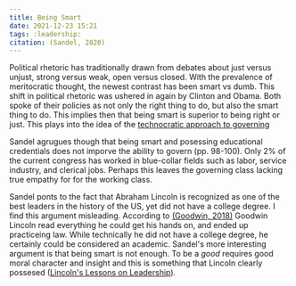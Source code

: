 ```yaml
---
title: Being Smart
date: 2021-12-23 15:21
tags: :leadership:
citation: (Sandel, 2020)
---
```


Political rhetoric has traditionally drawn from debates about just versus unjust, strong versus weak, open versus closed. With the prevalence of meritocratic thought, the newest contrast has been smart vs dumb. This shift in political rhetoric was ushered in again by Clinton and Obama. Both spoke of their policies as not only the right thing to do, but also the smart thing to do. This implies then that being smart is superior to being right or just. This plays into the idea of the [technocratic approach to governing](202112221608.md)

Sandel agrugues though that being smart and posessing educational credentials does not imporve the ability to govern (pp. 98-100). Only 2% of the current congress has worked in blue-collar fields such as labor, service industry, and clerical jobs. Perhaps this leaves the governing class lacking true empathy for for the working class. 

Sandel ponts to the fact that Abraham Lincoln is recognized as one of the best leaders in the history of the US, yet did not have a college degree. I find this argument misleading. According to [(Goodwin, 2018)](202106131041.md) Goodwin Lincoln read everything he could get his hands on, and ended up practiceing law. While technically he did not have a college degree, he certainly could be considered an academic. Sandel's more interesting argument is that being smart is not enough. To be a *good* requires good moral character and insight and this is something that Lincoln clearly possesed ([Lincoln's Lessons on Leadership](202106131058.md)).
